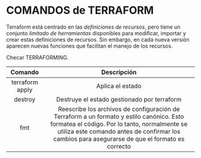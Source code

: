 #                   COMANDOS de TERRAFORM

Terraform está centrado en las *definiciones de recursos*, pero tiene un conjunto *limitado de herramientas* disponibles para modificar, importar y crear estas definiciones de recursos. Sin embargo, en cada nueva versión aparecen nuevas funciones que facilitan el manejo de los recursos.

Checar TERRAFORMING.

|Comando            |Descripción                                                                                |
|:-----:            |:----:                                                                                     |
|terraform apply    |Aplica el estado                                                                           |
|destroy            |Destruye el estado gestionado por terraform                                                |
|fmt                |Reescribe los archivos de configuración de Terraform a un formato y estilo canónico. Esto formatea el código. Por lo tanto, normalmente se utiliza este comando antes de confirmar los cambios para asegurarse de que el formato es correcto                                                                        |

